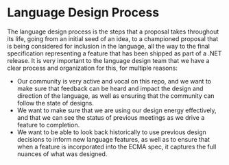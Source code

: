 # Language Design Process

The language design process is the steps that a proposal takes throughout its life, going from an initial seed of an idea, to a championed proposal that is being considered
for inclusion in the language, all the way to the final specification representing a feature that has been shipped as part of a .NET release. It is very important to the
language design team that we have a clear process and organization for this, for multiple reasons:

* Our community is very active and vocal on this repo, and we want to make sure that feedback can be heard and impact the design and direction of the language, as well as
  ensuring that the community can follow the state of designs.
* We want to make sure that we are using our design energy effectively, and that we can see the status of previous meetings as we drive a feature to completion.
* We want to be able to look back historically to use previous design decisions to inform new language features, as well as to ensure that when a feature is incorporated into
  the ECMA spec, it captures the full nuances of what was designed.
